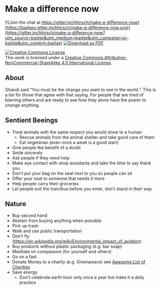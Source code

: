 # Make a difference now

[![Join the chat at https://gitter.im/hhirsch/make-a-difference-now](https://badges.gitter.im/hhirsch/make-a-difference-now.svg)](https://gitter.im/hhirsch/make-a-difference-now?utm_source=badge&utm_medium=badge&utm_campaign=pr-badge&utm_content=badge)
[![Download as PDF](https://img.shields.io/badge/Download-PDF-brightgreen.svg)](https://github-pdf.herokuapp.com/hhirsch/make-a-difference-now/blob/master/README.pdf)

[![Creative Commons License](https://i.creativecommons.org/l/by-nc-sa/4.0/88x31.png)](http://creativecommons.org/licenses/by-nc-sa/4.0/)  
This work is licensed under a [Creative Commons Attribution-NonCommercial-ShareAlike 4.0 International License](http://creativecommons.org/licenses/by-nc-sa/4.0/).

## About
Ghandi said “You must be the change you want to see in the world.”. This is a list for those that agree with that
saying. For people that are tired of blaming others and are ready to see how they alone have the power to change anything.

## Sentient Beeings
- Treat animals with the same respect you would show to a human
    - Rescue animals from the animal shelter and take good care of them
    - Eat vegetarian (even once a week is a good start)
- Give people the benefit of a doubt
- Smile sincerely
- Ask people if they need help
- Make eye contact with shop assistants and take the time to say thank you
- Don't put your bag on the seat next to you so people can sit
- Offer your seat to someone that needs it more
- Help people carry their groceries
- Let people exit the train/bus before you enter, don't stand in their way

## Nature
- Buy second hand
- Abstain from buying anything when possible
- Pick up trash
- Walk and use public transportation
- Don't fly (https://en.wikipedia.org/wiki/Environmental_impact_of_aviation)
- Buy products without plastic packaging (e.g. bar soap)
- Meditate on compassion (for yourself and others)
- Go on a fast
- Donate Money to a charity (e.g. Greenpeace) see [Awesome List of Charities](https://github.com/hhirsch/awesome-charities)
- Save energy
    - Don't celebrate earth hour only once a year but make it a daily practice
